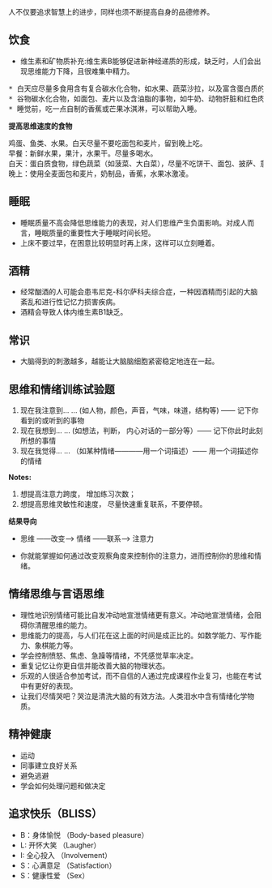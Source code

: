 <pre>
人不仅要追求智慧上的进步，同样也须不断提高自身的品德修养。
</pre>

## 饮食
- 维生素和矿物质补充:维生素B能够促进新神经递质的形成，缺乏时，人们会出现思维能力下降，且很难集中精力。
<pre>
* 白天应尽量多食用含有复合碳水化合物，如水果、蔬菜沙拉，以及富含蛋白质的食物，如鱼肉和禽类肉。
* 谷物碳水化合物，如面包、麦片以及含油脂的事物，如牛奶、动物肝脏和红色肉类，可以留到晚上下班后食用。
* 睡觉前，吃一点自制的香蕉或芒果冰淇淋，可以帮助入睡。
</pre>
**提高思维速度的食物**
<pre>
鸡蛋、鱼类、水果。白天尽量不要吃面包和麦片，留到晚上吃。
早餐：新鲜水果，果汁，水果干。尽量多喝水。
白天：蛋白质食物，绿色蔬菜（如菠菜、大白菜），尽量不吃饼干、面包、披萨、意大利面和点心。多喝水。
晚上：使用全麦面包和麦片，奶制品，香蕉，水果冰激凌。
</pre>

## 睡眠
- 睡眠质量不高会降低思维能力的表现，对人们思维产生负面影响。对成人而言，睡眠质量的重要性大于睡眠时间长短。
- 上床不要过早，在困意比较明显时再上床，这样可以立刻睡着。
## 酒精
- 经常酗酒的人可能会患韦尼克-科尔萨科夫综合症，一种因酒精而引起的大脑紊乱和进行性记忆力损害疾病。
- 酒精会导致人体内维生素B1缺乏。

## 常识
* 大脑得到的刺激越多，越能让大脑脑细胞紧密稳定地连在一起。 

## 思维和情绪训练试验题

1. 现在我注意到... ... (如人物，颜色，声音，气味，味道，结构等) —— 记下你看到的或听到的事物
2. 现在我想到... ... (如想法，判断， 内心对话的一部分等）—— 记下你此时此刻所想的事情
3. 现在我觉得... ... （如某种情绪————用一个词描述）—— 用一个词描述你的情绪

**Notes:**
1. 想提高注意力跨度， 增加练习次数；
1. 想提高思维灵敏性和速度， 尽量快速重复联系，不要停顿。

**结果导向**
* 思维 ——改变——> 情绪 ——联系——> 注意力 

* 你就能掌握如何通过改变观察角度来控制你的注意力，进而控制你的思维和情绪。

## 情绪思维与言语思维

- 理性地识别情绪可能比自发冲动地宣泄情绪更有意义。冲动地宣泄情绪，会阻碍你清醒思维的能力。
- 思维能力的提高，与人们花在这上面的时间是成正比的。如数学能力、写作能力、象棋能力等。
- 学会控制愤怒、焦虑、急躁等情绪，不凭感觉草率决定。
- 重复记忆让你更自信并能改善大脑的物理状态。
- 乐观的人很适合参加考试，而不自信的人通过完成课程作业复习，也能在考试中有更好的表现。
- 让我们尽情哭吧？哭泣是清洗大脑的有效方法。人类泪水中含有情绪化学物质。

## 精神健康
- 运动
- 同事建立良好关系
- 避免逃避
- 学会如何处理问题和做决定

## 追求快乐（BLISS）
- B：身体愉悦 （Body-based pleasure）
- L: 开怀大笑 （Laugher）
- I: 全心投入 （Involvement）
- S：心满意足 （Satisfaction）
- S：健康性爱 （Sex）